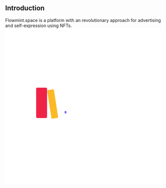 ## Introduction
Flowmint.space is a platform with an revolutionary approach for advertising and self-expression using NFTs.
![logo](public/logopng/whitefav.png)



